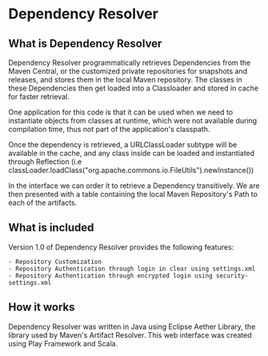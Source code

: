 # Dependency Resolver

## What is Dependency Resolver
Dependency Resolver programmatically retrieves Dependencies from the Maven Central, or the customized private repositories for snapshots and releases, and stores them in the local Maven repository. The classes in these Dependencies then get loaded into a Classloader and stored in cache for faster retrieval.

One application for this code is that it can be used when we need to instantiate objects from classes at runtime, which were not available during compilation time, thus not part of the application's classpath.

Once the dependency is retrieved, a URLClassLoader subtype will be available in the cache, and any class inside can be loaded and instantiated through Reflection (i.e classLoader.loadClass("org.apache.commons.io.FileUtils").newInstance())

In the interface we can order it to retrieve a Dependency transitively. We are then presented with a table containing the local Maven Repository's Path to each of the artifacts.

## What is included
Version 1.0 of Dependency Resolver provides the following features:

    - Repository Customization
    - Repository Authentication through login in clear using settings.xml
    - Repository Authentication through encrypted login using security-settings.xml
    
## How it works
Dependency Resolver was written in Java using Eclipse Aether Library, the library used by Maven's Artifact Resolver.
This web interface was created using Play Framework and Scala.
